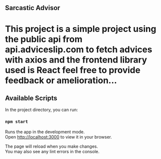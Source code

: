 ## Sarcastic Advisor 
# This project is a simple project using the public api from api.adviceslip.com to fetch advices with axios and the frontend library used is React feel free to provide feedback or amelioration...

## Available Scripts

In the project directory, you can run:

### `npm start`

Runs the app in the development mode.\
Open [http://localhost:3000](http://localhost:3000) to view it in your browser.

The page will reload when you make changes.\
You may also see any lint errors in the console.


